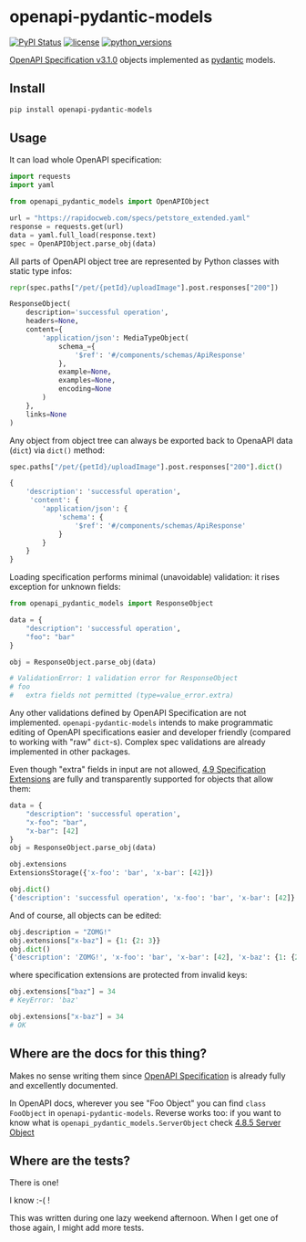 # openapi-pydantic-models

[![PyPI Status](https://badge.fury.io/py/openapi-pydantic-models.svg)](https://badge.fury.io/py/openapi-pydantic-models)
[![license](https://img.shields.io/pypi/l/openapi-pydantic-models.svg)](https://opensource.org/licenses/MIT)
[![python_versions](https://img.shields.io/pypi/pyversions/openapi-pydantic-models.svg)](https://pypi.org/project/openapi-pydantic-models/)

[OpenAPI Specification v3.1.0](https://spec.openapis.org/oas/v3.1.0) objects implemented
as [pydantic](https://docs.pydantic.dev/) models.

## Install

```sh
pip install openapi-pydantic-models
```

## Usage

It can load whole OpenAPI specification:

```py
import requests
import yaml

from openapi_pydantic_models import OpenAPIObject

url = "https://rapidocweb.com/specs/petstore_extended.yaml"
response = requests.get(url)
data = yaml.full_load(response.text)
spec = OpenAPIObject.parse_obj(data)
```

All parts of OpenAPI object tree are represented by Python classes with static type
infos:

```py
repr(spec.paths["/pet/{petId}/uploadImage"].post.responses["200"])

ResponseObject(
    description='successful operation',
    headers=None,
    content={
        'application/json': MediaTypeObject(
            schema_={
                '$ref': '#/components/schemas/ApiResponse'
            },
            example=None,
            examples=None,
            encoding=None
        )
    },
    links=None
)
```

Any object from object tree can always be exported back to OpenaAPI data (`dict`) via
`dict()` method:

```py
spec.paths["/pet/{petId}/uploadImage"].post.responses["200"].dict()

{
    'description': 'successful operation',
     'content': {
        'application/json': {
            'schema': {
                '$ref': '#/components/schemas/ApiResponse'
            }
        }
    }
}
```

Loading specification performs minimal (unavoidable) validation: it rises exception for
unknown fields:

```py
from openapi_pydantic_models import ResponseObject

data = {
    "description": 'successful operation',
    "foo": "bar"
}

obj = ResponseObject.parse_obj(data)

# ValidationError: 1 validation error for ResponseObject
# foo
#   extra fields not permitted (type=value_error.extra)
```

Any other validations defined by OpenAPI Specification are not implemented.
`openapi-pydantic-models` intends to make programmatic editing of OpenAPI specifications easier
and developer friendly (compared to working with "raw" `dict`-s). Complex spec
validations are already implemented in other packages.

Even though "extra" fields in input are not allowed, [4.9 Specification
Extensions](https://spec.openapis.org/oas/v3.1.0#specificationExtensions) are fully and
transparently supported for objects that allow them:

```py
data = {
    "description": 'successful operation',
    "x-foo": "bar",
    "x-bar": [42]
}
obj = ResponseObject.parse_obj(data)

obj.extensions
ExtensionsStorage({'x-foo': 'bar', 'x-bar': [42]})

obj.dict()
{'description': 'successful operation', 'x-foo': 'bar', 'x-bar': [42]}
```

And of course, all objects can be edited:

```py
obj.description = "ZOMG!"
obj.extensions["x-baz"] = {1: {2: 3}}
obj.dict()
{'description': 'ZOMG!', 'x-foo': 'bar', 'x-bar': [42], 'x-baz': {1: {2: 3}}}
```

where specification extensions are protected from invalid keys:

```py
obj.extensions["baz"] = 34
# KeyError: 'baz'

obj.extensions["x-baz"] = 34
# OK
```

## Where are the docs for this thing?

Makes no sense writing them since [OpenAPI
Specification](https://spec.openapis.org/oas/v3.1.0) is already fully and excellently
documented.

In OpenAPI docs, wherever you see "Foo Object" you can find `class FooObject` in
`openapi-pydantic-models`. Reverse works too: if you want to know what is
`openapi_pydantic_models.ServerObject` check [4.8.5 Server
Object](https://spec.openapis.org/oas/v3.1.0#server-object)

## Where are the tests?

There is one!

I know :-( !

This was written during one lazy weekend afternoon. When I get one of those again, I
might add more tests.
